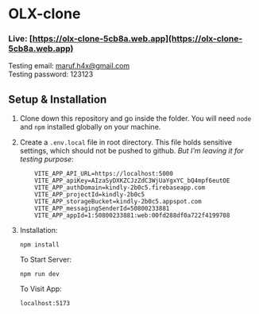 # OLX-clone

### Live: [https://olx-clone-5cb8a.web.app](https://olx-clone-5cb8a.web.app)


Testing email: maruf.h4x@gmail.com <br />
Testing password: 123123

## Setup & Installation

1. Clone down this repository and go inside the folder. You will need `node` and `npm` installed globally on your machine.  

2. Create a `.env.local` file in root directory. This file holds sensitive settings, which should not be pushed to github. *But I'm leaving it for testing purpose*:
    ```shell
        VITE_APP_API_URL=https://localhost:5000
        VITE_APP_apiKey=AIzaSyDXKZCJzZdC3WjUaYgxYC_bQ4mpf6eutOE
        VITE_APP_authDomain=kindly-2b0c5.firebaseapp.com
        VITE_APP_projectId=kindly-2b0c5
        VITE_APP_storageBucket=kindly-2b0c5.appspot.com
        VITE_APP_messagingSenderId=50800233881
        VITE_APP_appId=1:50800233881:web:00fd288df0a722f4199708
    ```

3. Installation:

    `npm install`

    To Start Server:

    `npm run dev`  

    To Visit App:

    `localhost:5173`

